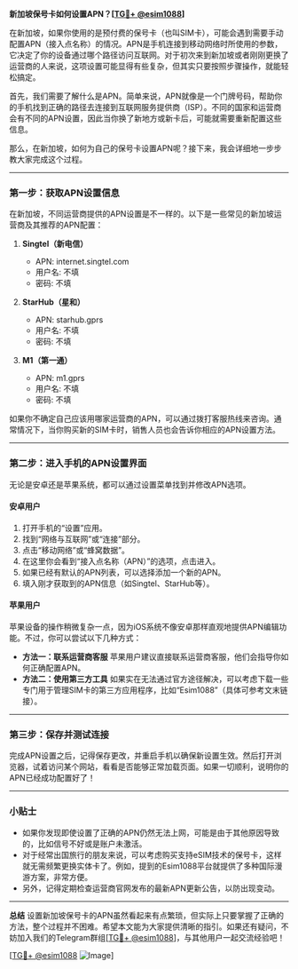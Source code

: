 **新加坡保号卡如何设置APN？[[TG💪+ @esim1088](https://t.me/s/esim1088)]**

在新加坡，如果你使用的是预付费的保号卡（也叫SIM卡），可能会遇到需要手动配置APN（接入点名称）的情况。APN是手机连接到移动网络时所使用的参数，它决定了你的设备通过哪个路径访问互联网。对于初次来到新加坡或者刚刚更换了运营商的人来说，这项设置可能显得有些复杂，但其实只要按照步骤操作，就能轻松搞定。

首先，我们需要了解什么是APN。简单来说，APN就像是一个门牌号码，帮助你的手机找到正确的路径去连接到互联网服务提供商（ISP）。不同的国家和运营商会有不同的APN设置，因此当你换了新地方或新卡后，可能就需要重新配置这些信息。

那么，在新加坡，如何为自己的保号卡设置APN呢？接下来，我会详细地一步步教大家完成这个过程。

---

### **第一步：获取APN设置信息**
在新加坡，不同运营商提供的APN设置是不一样的。以下是一些常见的新加坡运营商及其推荐的APN配置：

1. **Singtel（新电信）**
   - APN: internet.singtel.com
   - 用户名: 不填
   - 密码: 不填

2. **StarHub（星和）**
   - APN: starhub.gprs
   - 用户名: 不填
   - 密码: 不填

3. **M1（第一通）**
   - APN: m1.gprs
   - 用户名: 不填
   - 密码: 不填

如果你不确定自己应该用哪家运营商的APN，可以通过拨打客服热线来咨询。通常情况下，当你购买新的SIM卡时，销售人员也会告诉你相应的APN设置方法。

---

### **第二步：进入手机的APN设置界面**
无论是安卓还是苹果系统，都可以通过设置菜单找到并修改APN选项。

#### **安卓用户**
1. 打开手机的“设置”应用。
2. 找到“网络与互联网”或“连接”部分。
3. 点击“移动网络”或“蜂窝数据”。
4. 在这里你会看到“接入点名称（APN）”的选项，点击进入。
5. 如果已经有默认的APN列表，可以选择添加一个新的APN。
6. 填入刚才获取到的APN信息（如Singtel、StarHub等）。

#### **苹果用户**
苹果设备的操作稍微复杂一点，因为iOS系统不像安卓那样直观地提供APN编辑功能。不过，你可以尝试以下几种方式：
- **方法一：联系运营商客服**
  苹果用户建议直接联系运营商客服，他们会指导你如何正确配置APN。
- **方法二：使用第三方工具**
  如果实在无法通过官方途径解决，可以考虑下载一些专门用于管理SIM卡的第三方应用程序，比如“Esim1088”（具体可参考文末链接）。

---

### **第三步：保存并测试连接**
完成APN设置之后，记得保存更改，并重启手机以确保新设置生效。然后打开浏览器，试着访问某个网站，看看是否能够正常加载页面。如果一切顺利，说明你的APN已经成功配置好了！

---

### **小贴士**
- 如果你发现即使设置了正确的APN仍然无法上网，可能是由于其他原因导致的，比如信号不好或是账户未激活。
- 对于经常出国旅行的朋友来说，可以考虑购买支持eSIM技术的保号卡，这样就无需频繁更换实体卡了。例如，提到的Esim1088平台就提供了多种国际漫游方案，非常方便。
- 另外，记得定期检查运营商官网发布的最新APN更新公告，以防出现变动。

---

**总结**
设置新加坡保号卡的APN虽然看起来有点繁琐，但实际上只要掌握了正确的方法，整个过程并不困难。希望本文能为大家提供清晰的指引。如果还有疑问，不妨加入我们的Telegram群组[[TG💪+ @esim1088](https://t.me/s/esim1088)]，与其他用户一起交流经验吧！

[[TG💪+ @esim1088](https://t.me/s/esim1088) ![Image](https://i.postimg.cc/4NQfJmqS/Snipaste-2025-05-13-00-14-12.png)]
